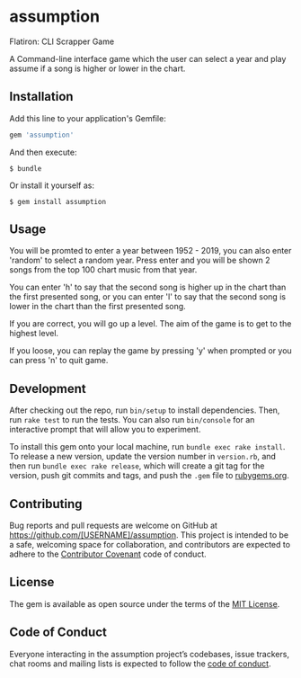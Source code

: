 # assumption
Flatiron: CLI Scrapper Game

A Command-line interface game which the user can select a year and play assume if a song is higher or lower in the chart.

## Installation

Add this line to your application's Gemfile:

```ruby
gem 'assumption'
```

And then execute:

    $ bundle

Or install it yourself as:

    $ gem install assumption

## Usage

You will be promted to enter a year between 1952 - 2019, you can also enter 'random' to select a random year.
Press enter and you will be shown 2 songs from the top 100 chart music from that year.

You can enter 'h' to say that the second song is higher up in the chart than the first presented song,
or you can enter 'l' to say that the second song is lower in the chart than the first presented song.

If you are correct, you will go up a level.
The aim of the game is to get to the highest level.

If you loose, you can replay the game by pressing 'y' when prompted or you can press 'n' to quit game.

## Development

After checking out the repo, run `bin/setup` to install dependencies. Then, run `rake test` to run the tests. You can also run `bin/console` for an interactive prompt that will allow you to experiment.

To install this gem onto your local machine, run `bundle exec rake install`. To release a new version, update the version number in `version.rb`, and then run `bundle exec rake release`, which will create a git tag for the version, push git commits and tags, and push the `.gem` file to [rubygems.org](https://rubygems.org).

## Contributing

Bug reports and pull requests are welcome on GitHub at https://github.com/[USERNAME]/assumption. This project is intended to be a safe, welcoming space for collaboration, and contributors are expected to adhere to the [Contributor Covenant](http://contributor-covenant.org) code of conduct.

## License

The gem is available as open source under the terms of the [MIT License](https://opensource.org/licenses/MIT).

## Code of Conduct

Everyone interacting in the assumption project’s codebases, issue trackers, chat rooms and mailing lists is expected to follow the [code of conduct](https://github.com/[USERNAME]/assumption/blob/master/CODE_OF_CONDUCT.md).
